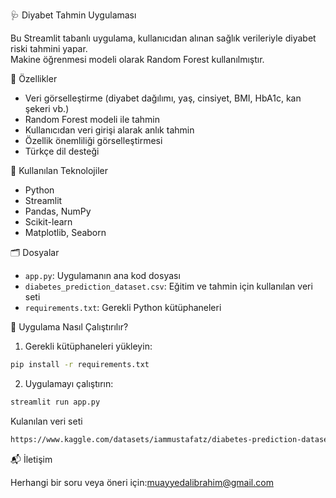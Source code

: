 🩺 Diyabet Tahmin Uygulaması

Bu Streamlit tabanlı uygulama, kullanıcıdan alınan sağlık verileriyle diyabet riski tahmini yapar.  
Makine öğrenmesi modeli olarak Random Forest kullanılmıştır.

📌 Özellikler

- Veri görselleştirme (diyabet dağılımı, yaş, cinsiyet, BMI, HbA1c, kan şekeri vb.)
- Random Forest modeli ile tahmin
- Kullanıcıdan veri girişi alarak anlık tahmin
- Özellik önemliliği görselleştirmesi
- Türkçe dil desteği
  
🧠 Kullanılan Teknolojiler

- Python
- Streamlit
- Pandas, NumPy
- Scikit-learn
- Matplotlib, Seaborn

🗂️ Dosyalar

- `app.py`: Uygulamanın ana kod dosyası
- `diabetes_prediction_dataset.csv`: Eğitim ve tahmin için kullanılan veri seti
- `requirements.txt`: Gerekli Python kütüphaneleri

🚀 Uygulama Nasıl Çalıştırılır?

1. Gerekli kütüphaneleri yükleyin:

```bash
pip install -r requirements.txt
````

2. Uygulamayı çalıştırın:

```bash
streamlit run app.py
```


Kulanılan veri seti

```bash
https://www.kaggle.com/datasets/iammustafatz/diabetes-prediction-dataset
```


📬 İletişim

Herhangi bir soru veya öneri için:muayyedalibrahim@gmail.com
